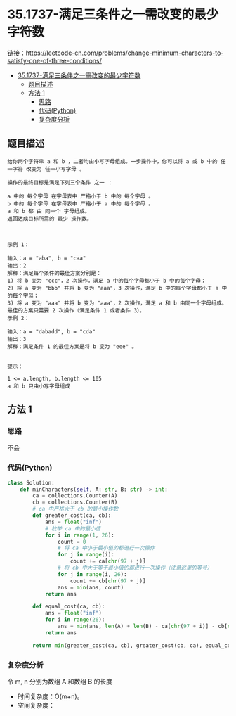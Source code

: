 # 35.1737-满足三条件之一需改变的最少字符数
链接：https://leetcode-cn.com/problems/change-minimum-characters-to-satisfy-one-of-three-conditions/

- [35.1737-满足三条件之一需改变的最少字符数](#351737-满足三条件之一需改变的最少字符数)
    - [题目描述](#题目描述)
    - [方法 1](#方法-1)
        - [思路](#思路)
        - [代码(Python)](#代码Python)
        - [复杂度分析](#复杂度分析)

## 题目描述
```
给你两个字符串 a 和 b ，二者均由小写字母组成。一步操作中，你可以将 a 或 b 中的 任一字符 改变为 任一小写字母 。

操作的最终目标是满足下列三个条件 之一 ：

a 中的 每个字母 在字母表中 严格小于 b 中的 每个字母 。
b 中的 每个字母 在字母表中 严格小于 a 中的 每个字母 。
a 和 b 都 由 同一个 字母组成。
返回达成目标所需的 最少 操作数。

 

示例 1：

输入：a = "aba", b = "caa"
输出：2
解释：满足每个条件的最佳方案分别是：
1) 将 b 变为 "ccc"，2 次操作，满足 a 中的每个字母都小于 b 中的每个字母；
2) 将 a 变为 "bbb" 并将 b 变为 "aaa"，3 次操作，满足 b 中的每个字母都小于 a 中的每个字母；
3) 将 a 变为 "aaa" 并将 b 变为 "aaa"，2 次操作，满足 a 和 b 由同一个字母组成。
最佳的方案只需要 2 次操作（满足条件 1 或者条件 3）。
示例 2：

输入：a = "dabadd", b = "cda"
输出：3
解释：满足条件 1 的最佳方案是将 b 变为 "eee" 。
 

提示：

1 <= a.length, b.length <= 105
a 和 b 只由小写字母组成
```

## 方法 1

### 思路
不会

### 代码(Python)
```python
class Solution:
    def minCharacters(self, A: str, B: str) -> int:
        ca = collections.Counter(A)
        cb = collections.Counter(B)
        # ca 中严格大于 cb 的最小操作数
        def greater_cost(ca, cb):
            ans = float("inf")
            # 枚举 ca 中的最小值
            for i in range(1, 26):
                count = 0
                # 将 ca 中小于最小值的都进行一次操作
                for j in range(i):
                    count += ca[chr(97 + j)]
                # 将 cb 中大于等于最小值的都进行一次操作（注意这里的等号）
                for j in range(i, 26):
                    count += cb[chr(97 + j)]
                ans = min(ans, count)
            return ans

        def equal_cost(ca, cb):
            ans = float("inf")
            for i in range(26):
                ans = min(ans, len(A) + len(B) - ca[chr(97 + i)] - cb[chr(97 + i)])
            return ans

        return min(greater_cost(ca, cb), greater_cost(cb, ca), equal_cost(ca, cb))


```

### 复杂度分析
令 m, n 分别为数组 A 和数组 B 的长度
- 时间复杂度：O(m+n)。
- 空间复杂度：

